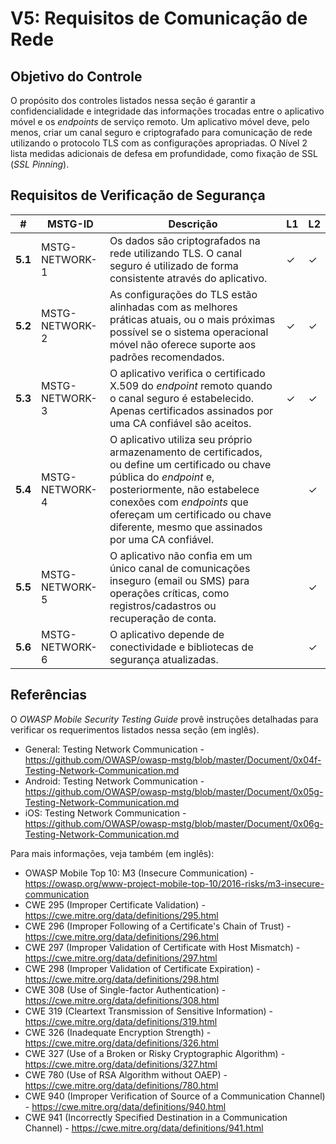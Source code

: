 # V5: Requisitos de Comunicação de Rede

## Objetivo do Controle

O propósito dos controles listados nessa seção é garantir a confidencialidade e integridade das informações trocadas entre o aplicativo móvel e os *endpoints* de serviço remoto. Um aplicativo móvel deve, pelo menos, criar um canal seguro e criptografado para comunicação de rede utilizando o protocolo TLS com as configurações apropriadas. O Nível 2 lista medidas adicionais de defesa em profundidade, como fixação de SSL (*SSL Pinning*).

## Requisitos de Verificação de Segurança

| # | MSTG-ID | Descrição | L1 | L2 |
| -- | -------- | ---------------------- | - | - |
| **5.1** | MSTG-NETWORK-1 | Os dados são criptografados na rede utilizando TLS. O canal seguro é utilizado de forma consistente através do aplicativo. | ✓ | ✓ |
| **5.2** | MSTG-NETWORK-2 | As configurações do TLS estão alinhadas com as melhores práticas atuais, ou o mais próximas possível se o sistema operacional móvel não oferece suporte aos padrões recomendados. | ✓ | ✓ |
| **5.3** | MSTG-NETWORK-3 | O aplicativo verifica o certificado X.509 do *endpoint* remoto quando o canal seguro é estabelecido. Apenas certificados assinados por uma CA confiável são aceitos. | ✓ | ✓ |
| **5.4** | MSTG-NETWORK-4 | O aplicativo utiliza seu próprio armazenamento de certificados, ou define um certificado ou chave pública do *endpoint* e, posteriormente, não estabelece conexões com *endpoints* que ofereçam um certificado ou chave diferente, mesmo que assinados por uma CA confiável. |   | ✓ |
| **5.5** | MSTG-NETWORK-5 | O aplicativo não confia em um único canal de comunicações inseguro (email ou SMS) para operações críticas, como registros/cadastros ou recuperação de conta. |  | ✓ |
| **5.6** | MSTG-NETWORK-6 | O aplicativo depende de conectividade e bibliotecas de segurança atualizadas. |  | ✓ |

## Referências

O *OWASP Mobile Security Testing Guide* provê instruções detalhadas para verificar os requerimentos listados nessa seção (em inglês).

- General: Testing Network Communication - <https://github.com/OWASP/owasp-mstg/blob/master/Document/0x04f-Testing-Network-Communication.md>
- Android: Testing Network Communication - <https://github.com/OWASP/owasp-mstg/blob/master/Document/0x05g-Testing-Network-Communication.md>
- iOS: Testing Network Communication - <https://github.com/OWASP/owasp-mstg/blob/master/Document/0x06g-Testing-Network-Communication.md>

Para mais informações, veja também (em inglês):

- OWASP Mobile Top 10: M3 (Insecure Communication) - <https://owasp.org/www-project-mobile-top-10/2016-risks/m3-insecure-communication>
- CWE 295 (Improper Certificate Validation) - <https://cwe.mitre.org/data/definitions/295.html>
- CWE 296 (Improper Following of a Certificate's Chain of Trust) - <https://cwe.mitre.org/data/definitions/296.html>
- CWE 297 (Improper Validation of Certificate with Host Mismatch) - <https://cwe.mitre.org/data/definitions/297.html>
- CWE 298 (Improper Validation of Certificate Expiration) - <https://cwe.mitre.org/data/definitions/298.html>
- CWE 308 (Use of Single-factor Authentication) - <https://cwe.mitre.org/data/definitions/308.html>
- CWE 319 (Cleartext Transmission of Sensitive Information) - <https://cwe.mitre.org/data/definitions/319.html>
- CWE 326 (Inadequate Encryption Strength) - <https://cwe.mitre.org/data/definitions/326.html>
- CWE 327 (Use of a Broken or Risky Cryptographic Algorithm) - <https://cwe.mitre.org/data/definitions/327.html>
- CWE 780 (Use of RSA Algorithm without OAEP) - <https://cwe.mitre.org/data/definitions/780.html>
- CWE 940 (Improper Verification of Source of a Communication Channel) - <https://cwe.mitre.org/data/definitions/940.html>
- CWE 941 (Incorrectly Specified Destination in a Communication Channel) - <https://cwe.mitre.org/data/definitions/941.html>
